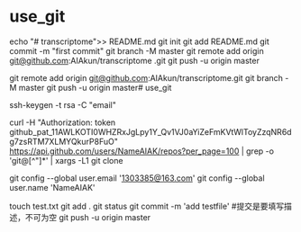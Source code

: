 # use_git
<!-- 在命令行上创建新存储库 -->
echo "# transcriptome">> README.md
git init
git add README.md
git commit -m "first commit"
git branch -M master
git remote add origin git@github.com:AIAkun/transcriptome .git
git push -u origin master

<!-- 从命令行推送现有存储库 -->
git remote add origin git@github.com:AIAkun/transcriptome.git
git branch -M master
git push -u origin master# use_git


<!-- windows下载git ： https://gitforwindows.org/ -->

<!-- 创建秘钥 -->
ssh-keygen -t rsa -C "email" 
<!-- #按步骤全部执行Enter键，秘钥存放在/c/Users/{username}/.ssh/id_rsa.pub，将秘钥复制到git，登录github,打开”settings”中的SSH Keys页面，然后点击“Add SSH Key”,填上任意title，在Key文本框里黏贴id_rsa.pub文件的内容。 -->

<!-- 在GitHub设置中，转到“Developer settings”->“Personal access tokens”，然后点击“Generate new token”生成新的令牌。 克隆所有仓库 -->
curl -H "Authorization: token github_pat_11AWLKOTI0WHZRxJgLpy1Y_Qv1VJ0aYiZeFmKVtWlToyZzqNR6dg7zsRTM7XLMYQkurP8FuO" https://api.github.com/users/NameAIAK/repos?per_page=100 | grep -o 'git@[^"]*' | xargs -L1 git clone

<!-- 打开git bash进入仓库 -->
<!-- 设置邮件和用户名 -->
git config --global user.email '1303385@163.com'
git config --global user.name 'NameAIAK'

<!-- 在本地对仓库进行操作，修改，提交 -->
<!-- 假设添加一个test.txt文件 -->
touch test.txt
git add .
git status
git commit -m 'add testfile' #提交是要填写描述，不可为空
git push -u origin master
